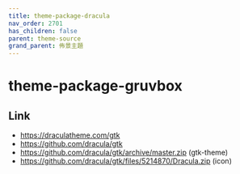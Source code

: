 ```yaml
---
title: theme-package-dracula
nav_order: 2701
has_children: false
parent: theme-source
grand_parent: 佈景主題
---
```



# theme-package-gruvbox


## Link


* https://draculatheme.com/gtk
* https://github.com/dracula/gtk
* https://github.com/dracula/gtk/archive/master.zip (gtk-theme)
* https://github.com/dracula/gtk/files/5214870/Dracula.zip (icon)
